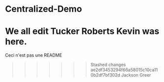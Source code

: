 # Centralized-Demo
We all edit
Tucker Roberts
Kevin was here.
=======

Ceci n'est pas une README
>>>>>>> Stashed changes
>>>>>>> ae2df3453294f66a58015c10ca110b2df7bf302d
Jackson Greer

